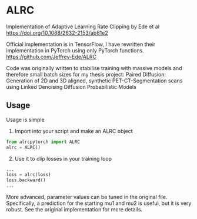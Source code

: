 # ALRC
Implementation of Adaptive Learning Rate Clipping by Ede et al
https://doi.org/10.1088/2632-2153/ab81e2

Official implementation is in TensorFlow, I have rewritten their implementation in PyTorch using only PyTorch functions.
https://github.com/Jeffrey-Ede/ALRC

Code was originally written to stabilise training with massive models and therefore small batch sizes for my thesis project: Paired Diffusion: Generation of 2D and 3D aligned, synthetic PET-CT-Segmentation scans using Linked Denoising Diffusion Probabilistic Models

## Usage

Usage is simple

1. Import into your script and make an ALRC object

```python
from alrcpytorch import ALRC
alrc = ALRC()
```

2. Use it to clip losses in your training loop

```python
...
loss = alrc(loss)
loss.backward()
...
```

More advanced, parameter values can be tuned in the original file. Specifically, a prediction for the starting mu1 and mu2 is useful, but it is very robust. See the original implementation for more details.

